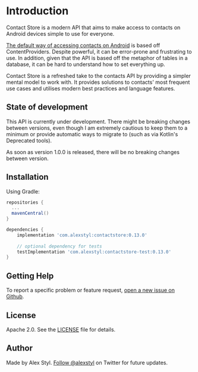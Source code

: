 # Introduction

Contact Store is a modern API that aims to make access to contacts on Android devices simple to use
for everyone.

[The default way of accessing contacts on Android](https://developer.android.com/guide/topics/providers/contacts-provider)
is based off ContentProviders. Despite powerful, it can be error-prone and frustrating to use. In
addition, given that the API is based off the metaphor of tables in a database, it can be hard to
understand how to set everything up.

Contact Store is a refreshed take to the contacts API by providing a simpler mental model to work
with. It provides solutions to contacts' most frequent use cases and utilises modern best practices
and language features.

## State of development

This API is currently under development. There might be breaking changes between versions,
even though I am extremely cautious to keep them to a minimum or provide automatic ways to migrate to
(such as via Kotlin's Deprecated tools).

As soon as version 1.0.0 is released, there will be no breaking changes between version.

## Installation

Using Gradle:

```gradle
repositories {
  ...
  mavenCentral()
}

dependencies {
    implementation 'com.alexstyl:contactstore:0.13.0'
    
    // optional dependency for tests
    testImplementation 'com.alexstyl:contactstore-test:0.13.0'
}
```

## Getting Help

To report a specific problem or feature request, [open a new issue on Github][2].

## License

Apache 2.0. See the [LICENSE](/LICENSE) file for details.

## Author

Made by Alex Styl. [Follow @alexstyl](https://www.twitter.com/alexstyl) on Twitter for future
updates.

[1]: https://github.com/alexstyl/contactstore/releases

[2]: https://github.com/alexstyl/contactstore/issues
